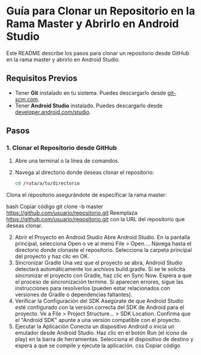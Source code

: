 # Guía para Clonar un Repositorio en la Rama Master y Abrirlo en Android Studio

Este README describe los pasos para clonar un repositorio desde GitHub en la rama master y abrirlo en Android Studio.

## Requisitos Previos

- Tener **Git** instalado en tu sistema. Puedes descargarlo desde [git-scm.com](https://git-scm.com).
- Tener **Android Studio** instalado. Puedes descargarlo desde [developer.android.com/studio](https://developer.android.com/studio).

## Pasos

### 1. Clonar el Repositorio desde GitHub

1. Abre una terminal o la línea de comandos.
2. Navega al directorio donde deseas clonar el repositorio:
   
   ```bash
   cd /ruta/a/tu/directorio
Clona el repositorio asegurándote de especificar la rama master:

bash
Copiar código
git clone -b master https://github.com/usuario/repositorio.git
Reemplaza https://github.com/usuario/repositorio.git con la URL del repositorio que deseas clonar.

2. Abrir el Proyecto en Android Studio
Abre Android Studio.
En la pantalla principal, selecciona Open o ve al menú File > Open....
Navega hasta el directorio donde clonaste el repositorio.
Selecciona la carpeta principal del proyecto y haz clic en OK.
3. Sincronizar Gradle
Una vez que el proyecto se abra, Android Studio detectará automáticamente los archivos build.gradle.
Si se te solicita sincronizar el proyecto con Gradle, haz clic en Sync Now.
Espera a que el proceso de sincronización termine. Si aparecen errores, sigue las instrucciones para resolverlos (pueden estar relacionados con versiones de Gradle o dependencias faltantes).
4. Verificar la Configuración del SDK
Asegúrate de que Android Studio esté configurado con la versión correcta del SDK de Android para el proyecto.
Ve a File > Project Structure... > SDK Location.
Confirma que el "Android SDK" apunte a una versión compatible con el proyecto.
5. Ejecutar la Aplicación
Conecta un dispositivo Android o inicia un emulador desde Android Studio.
Haz clic en el botón Run (el ícono de play) en la barra de herramientas.
Selecciona el dispositivo de destino y espera a que se compile y ejecute la aplicación.
css
Copiar código
